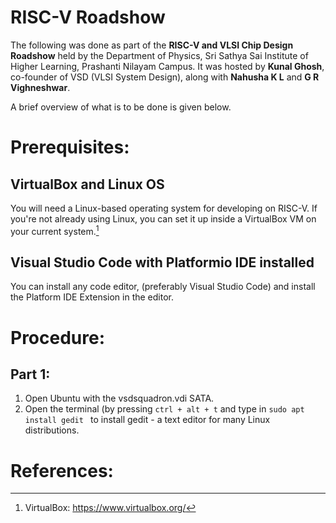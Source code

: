 # RISC-V Roadshow


The following was done as part of the **RISC-V and VLSI Chip Design Roadshow** held by the Department of Physics, Sri Sathya Sai Institute of Higher Learning, Prashanti Nilayam Campus. It was hosted by **Kunal Ghosh**, co-founder of VSD (VLSI System Design), along with **Nahusha K L** and **G R Vighneshwar**.

A brief overview of what is to be done is given below.

# Prerequisites:
## VirtualBox and Linux OS
You will need a Linux-based operating system for developing on RISC-V. If you're not already using Linux, you can set it up inside a VirtualBox VM on your current system.[^1]
## Visual Studio Code with Platformio IDE installed
You can install any code editor, (preferably Visual Studio Code) and install the Platform IDE Extension in the editor. 

# Procedure:
## Part 1:
1. Open Ubuntu with the vsdsquadron.vdi SATA.
2. Open the terminal (by pressing `ctrl + alt + t` and type in `sudo apt install gedit ` to install gedit - a text editor for many Linux distributions. 




























































# References:
[^1]: VirtualBox: https://www.virtualbox.org/
